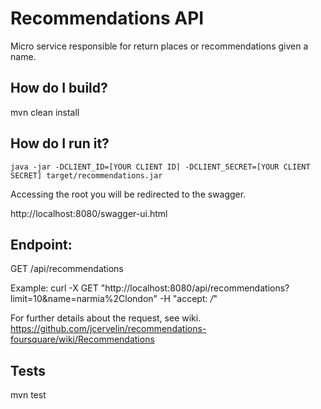 # Recommendations API

Micro service responsible for return places or recommendations given a name.

## How do I build?
mvn clean install

## How do I run it?
```Shell
java -jar -DCLIENT_ID=[YOUR CLIENT ID] -DCLIENT_SECRET=[YOUR CLIENT SECRET] target/recommendations.jar
```

Accessing the root you will be redirected to the swagger.

http://localhost:8080/swagger-ui.html

## Endpoint:
GET /api/recommendations

Example:
curl -X GET "http://localhost:8080/api/recommendations?limit=10&name=narmia%2Clondon" -H "accept: */*"

For further details about the request, see wiki. https://github.com/jcervelin/recommendations-foursquare/wiki/Recommendations

## Tests
mvn test
